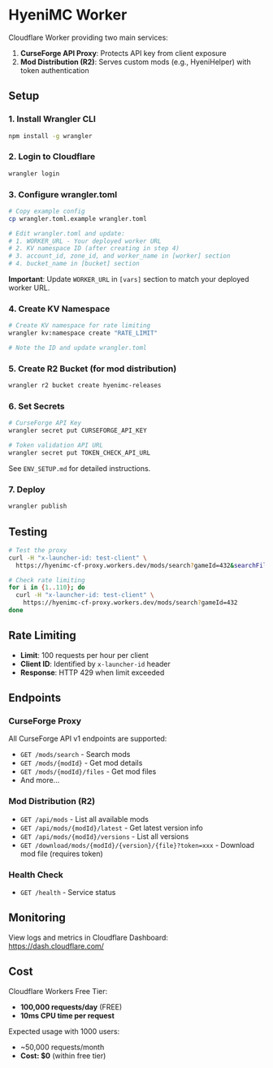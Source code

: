 # HyeniMC Worker

Cloudflare Worker providing two main services:
1. **CurseForge API Proxy**: Protects API key from client exposure
2. **Mod Distribution (R2)**: Serves custom mods (e.g., HyeniHelper) with token authentication

## Setup

### 1. Install Wrangler CLI

```bash
npm install -g wrangler
```

### 2. Login to Cloudflare

```bash
wrangler login
```

### 3. Configure wrangler.toml

```bash
# Copy example config
cp wrangler.toml.example wrangler.toml

# Edit wrangler.toml and update:
# 1. WORKER_URL - Your deployed worker URL
# 2. KV namespace ID (after creating in step 4)
# 3. account_id, zone_id, and worker_name in [worker] section
# 4. bucket_name in [bucket] section
```

**Important**: Update `WORKER_URL` in `[vars]` section to match your deployed worker URL.

### 4. Create KV Namespace

```bash
# Create KV namespace for rate limiting
wrangler kv:namespace create "RATE_LIMIT"

# Note the ID and update wrangler.toml
```

### 5. Create R2 Bucket (for mod distribution)

```bash
wrangler r2 bucket create hyenimc-releases
```

### 6. Set Secrets

```bash
# CurseForge API Key
wrangler secret put CURSEFORGE_API_KEY

# Token validation API URL
wrangler secret put TOKEN_CHECK_API_URL
```

See `ENV_SETUP.md` for detailed instructions.

### 7. Deploy

```bash
wrangler publish
```

## Testing

```bash
# Test the proxy
curl -H "x-launcher-id: test-client" \
  https://hyenimc-cf-proxy.workers.dev/mods/search?gameId=432&searchFilter=sodium

# Check rate limiting
for i in {1..110}; do
  curl -H "x-launcher-id: test-client" \
    https://hyenimc-cf-proxy.workers.dev/mods/search?gameId=432
done
```

## Rate Limiting

- **Limit**: 100 requests per hour per client
- **Client ID**: Identified by `x-launcher-id` header
- **Response**: HTTP 429 when limit exceeded

## Endpoints

### CurseForge Proxy
All CurseForge API v1 endpoints are supported:

- `GET /mods/search` - Search mods
- `GET /mods/{modId}` - Get mod details
- `GET /mods/{modId}/files` - Get mod files
- And more...

### Mod Distribution (R2)

- `GET /api/mods` - List all available mods
- `GET /api/mods/{modId}/latest` - Get latest version info
- `GET /api/mods/{modId}/versions` - List all versions
- `GET /download/mods/{modId}/{version}/{file}?token=xxx` - Download mod file (requires token)

### Health Check

- `GET /health` - Service status

## Monitoring

View logs and metrics in Cloudflare Dashboard:
https://dash.cloudflare.com/

## Cost

Cloudflare Workers Free Tier:
- **100,000 requests/day** (FREE)
- **10ms CPU time per request**

Expected usage with 1000 users:
- ~50,000 requests/month
- **Cost: $0** (within free tier)
